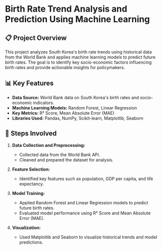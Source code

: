 # Birth Rate Trend Analysis and Prediction Using Machine Learning

## 📋 Project Overview
This project analyzes South Korea's birth rate trends using historical data from the World Bank and applies machine learning models to predict future birth rates. The goal is to identify key socio-economic factors influencing birth rates and provide actionable insights for policymakers.

## 📊 Key Features
- **Data Source:** World Bank data on South Korea's birth rates and socio-economic indicators.
- **Machine Learning Models:** Random Forest, Linear Regression
- **Key Metrics:** R² Score, Mean Absolute Error (MAE)
- **Libraries Used:** Pandas, NumPy, Scikit-learn, Matplotlib, Seaborn

## 🧪 Steps Involved
1. **Data Collection and Preprocessing:**
   - Collected data from the World Bank API.
   - Cleaned and prepared the dataset for analysis.

2. **Feature Selection:**
   - Identified key features such as population, GDP per capita, and life expectancy.

3. **Model Training:**
   - Applied Random Forest and Linear Regression models to predict future birth rates.
   - Evaluated model performance using R² Score and Mean Absolute Error (MAE).

4. **Visualization:**
   - Used Matplotlib and Seaborn to visualize historical trends and model predictions.


